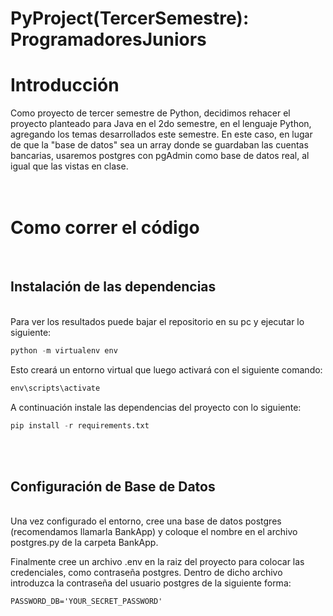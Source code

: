 # PyProject(TercerSemestre): ProgramadoresJuniors


# Introducción

Como proyecto de tercer semestre de Python, decidimos rehacer el proyecto planteado para Java en el 2do semestre, en el lenguaje Python, agregando los temas desarrollados este semestre. En este caso, en lugar de que la "base de datos" sea un array donde se guardaban las cuentas bancarias, usaremos postgres con pgAdmin como base de datos real, al igual que las vistas en clase.
<br>
<br>
<br>

# Como correr el código
<br/>

## Instalación de las dependencias
<br/>
Para ver los resultados puede bajar el repositorio en su pc y ejecutar lo siguiente:

```python
python -m virtualenv env
```

Esto creará un entorno virtual que luego activará con el siguiente comando:

```python
env\scripts\activate
```

A continuación instale las dependencias del proyecto con lo siguiente:

```python
pip install -r requirements.txt 
```
<br/>
<br/>

## Configuración de Base de Datos
<br/>
Una vez configurado el entorno, cree una base de datos postgres (recomendamos llamarla BankApp) y coloque el nombre en el archivo postgres.py de la carpeta BankApp.

<br/>

Finalmente cree un archivo .env en la raiz del proyecto para colocar las credenciales, como contraseña postgres. Dentro de dicho archivo introduzca la contraseña del usuario postgres de la siguiente forma:

```
PASSWORD_DB='YOUR_SECRET_PASSWORD'
```
